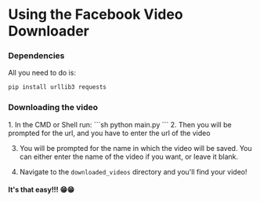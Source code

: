 <h1>Using the Facebook Video Downloader</h1>

<h3>Dependencies</h3>
All you need to do is:

```py
pip install urllib3 requests
```
<h3>Downloading the video</h3>
1. In the CMD or Shell run:
```sh
python main.py
```
2. Then you will be prompted for the url, and you have to enter the url of the video

3. You will be prompted for the name in which the video will be saved. You can either enter the name of the video if you want, or leave it blank.

4. Navigate to the `downloaded_videos` directory and you'll find your video!

<h4>It's that easy!!! 😁😁</h4>